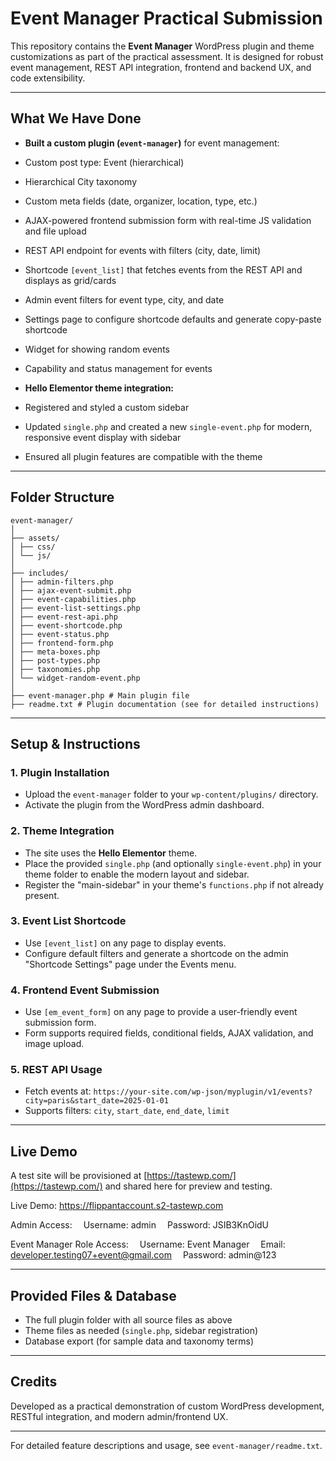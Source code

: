 # Event Manager Practical Submission

This repository contains the **Event Manager** WordPress plugin and theme customizations as part of the practical
assessment.
It is designed for robust event management, REST API integration, frontend and backend UX, and code extensibility.

---

## What We Have Done

- **Built a custom plugin (`event-manager`)** for event management:
- Custom post type: Event (hierarchical)
- Hierarchical City taxonomy
- Custom meta fields (date, organizer, location, type, etc.)
- AJAX-powered frontend submission form with real-time JS validation and file upload
- REST API endpoint for events with filters (city, date, limit)
- Shortcode `[event_list]` that fetches events from the REST API and displays as grid/cards
- Admin event filters for event type, city, and date
- Settings page to configure shortcode defaults and generate copy-paste shortcode
- Widget for showing random events
- Capability and status management for events

- **Hello Elementor theme integration:**
- Registered and styled a custom sidebar
- Updated `single.php` and created a new `single-event.php` for modern, responsive event display with sidebar
- Ensured all plugin features are compatible with the theme

---

## Folder Structure

```
event-manager/
│
├── assets/
│ ├── css/
│ └── js/
│
├── includes/
│ ├── admin-filters.php
│ ├── ajax-event-submit.php
│ ├── event-capabilities.php
│ ├── event-list-settings.php
│ ├── event-rest-api.php
│ ├── event-shortcode.php
│ ├── event-status.php
│ ├── frontend-form.php
│ ├── meta-boxes.php
│ ├── post-types.php
│ ├── taxonomies.php
│ └── widget-random-event.php
│
├── event-manager.php # Main plugin file
├── readme.txt # Plugin documentation (see for detailed instructions)
```

---

## Setup & Instructions

### 1. **Plugin Installation**

- Upload the `event-manager` folder to your `wp-content/plugins/` directory.
- Activate the plugin from the WordPress admin dashboard.

### 2. **Theme Integration**

- The site uses the **Hello Elementor** theme.
- Place the provided `single.php` (and optionally `single-event.php`) in your theme folder to enable the modern layout
and sidebar.
- Register the "main-sidebar" in your theme's `functions.php` if not already present.

### 3. **Event List Shortcode**

- Use `[event_list]` on any page to display events.
- Configure default filters and generate a shortcode on the admin "Shortcode Settings" page under the Events menu.

### 4. **Frontend Event Submission**

- Use `[em_event_form]` on any page to provide a user-friendly event submission form.
- Form supports required fields, conditional fields, AJAX validation, and image upload.

### 5. **REST API Usage**

- Fetch events at:
`https://your-site.com/wp-json/myplugin/v1/events?city=paris&start_date=2025-01-01`
- Supports filters: `city`, `start_date`, `end_date`, `limit`

---

## Live Demo

A test site will be provisioned at [https://tastewp.com/](https://tastewp.com/) and shared here for preview and testing.

Live Demo:
https://flippantaccount.s2-tastewp.com

Admin Access:
 Username: admin
 Password: JSIB3KnOidU

Event Manager Role Access:
 Username: Event Manager
 Email: developer.testing07+event@gmail.com
 Password: admin@123

---

## Provided Files & Database

- The full plugin folder with all source files as above
- Theme files as needed (`single.php`, sidebar registration)
- Database export (for sample data and taxonomy terms)

---

## Credits

Developed as a practical demonstration of custom WordPress development, RESTful integration, and modern admin/frontend
UX.

---

For detailed feature descriptions and usage, see `event-manager/readme.txt`.
